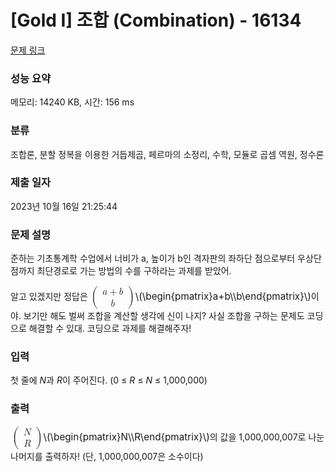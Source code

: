 # [Gold I] 조합 (Combination) - 16134 

[문제 링크](https://www.acmicpc.net/problem/16134) 

### 성능 요약

메모리: 14240 KB, 시간: 156 ms

### 분류

조합론, 분할 정복을 이용한 거듭제곱, 페르마의 소정리, 수학, 모듈로 곱셈 역원, 정수론

### 제출 일자

2023년 10월 16일 21:25:44

### 문제 설명

<p>준하는 기초통계학 수업에서 너비가 a, 높이가 ​​​​​b인 격자판의 좌하단 점으로부터 우상단 점까지 최단경로로 가는 방법의 수를 구하라는 과제를 받았어. </p>

<p>알고 있겠지만 정답은  <mjx-container class="MathJax" jax="CHTML" style="font-size: 109%; position: relative;"><mjx-math class="MJX-TEX" aria-hidden="true"><mjx-mrow><mjx-mo class="mjx-s3"><mjx-c class="mjx-c28 TEX-S3"></mjx-c></mjx-mo><mjx-mtable style="min-width: 2.18em;"><mjx-table><mjx-itable><mjx-mtr><mjx-mtd style="padding-bottom: 0.2em;"><mjx-mi class="mjx-i"><mjx-c class="mjx-c1D44E TEX-I"></mjx-c></mjx-mi><mjx-mo class="mjx-n" space="3"><mjx-c class="mjx-c2B"></mjx-c></mjx-mo><mjx-mi class="mjx-i" space="3"><mjx-c class="mjx-c1D44F TEX-I"></mjx-c></mjx-mi><mjx-tstrut></mjx-tstrut></mjx-mtd></mjx-mtr><mjx-mtr><mjx-mtd style="padding-top: 0.2em;"><mjx-mi class="mjx-i"><mjx-c class="mjx-c1D44F TEX-I"></mjx-c></mjx-mi><mjx-tstrut></mjx-tstrut></mjx-mtd></mjx-mtr></mjx-itable></mjx-table></mjx-mtable><mjx-mo class="mjx-s3"><mjx-c class="mjx-c29 TEX-S3"></mjx-c></mjx-mo></mjx-mrow></mjx-math><mjx-assistive-mml unselectable="on" display="inline"><math xmlns="http://www.w3.org/1998/Math/MathML"><mrow data-mjx-texclass="INNER"><mo data-mjx-texclass="OPEN">(</mo><mtable columnspacing="1em" rowspacing="4pt"><mtr><mtd><mi>a</mi><mo>+</mo><mi>b</mi></mtd></mtr><mtr><mtd><mi>b</mi></mtd></mtr></mtable><mo data-mjx-texclass="CLOSE">)</mo></mrow></math></mjx-assistive-mml><span aria-hidden="true" class="no-mathjax mjx-copytext">\(\begin{pmatrix}a+b\\b\end{pmatrix}\)</span></mjx-container>이야. 보기만 해도 벌써 조합을 계산할 생각에 신이 나지? 사실 조합을 구하는 문제도 코딩으로 해결할 수 있대. 코딩으로 과제를 해결해주자!</p>

### 입력 

 <p class="0" style="text-align:left">첫 줄에 <em>N</em>과 <em>R</em>이 주어진다. (0 ≤ <em>R</em> ≤ <i>N</i> ≤ 1,000,000)</p>

### 출력 

 <p class="0" style="text-align:left"><mjx-container class="MathJax" jax="CHTML" style="font-size: 109%; position: relative;"> <mjx-math class="MJX-TEX" aria-hidden="true"><mjx-mrow><mjx-mo class="mjx-s3"><mjx-c class="mjx-c28 TEX-S3"></mjx-c></mjx-mo><mjx-mtable style="min-width: 0.888em;"><mjx-table><mjx-itable><mjx-mtr><mjx-mtd style="padding-bottom: 0.2em;"><mjx-mi class="mjx-i"><mjx-c class="mjx-c1D441 TEX-I"></mjx-c></mjx-mi><mjx-tstrut></mjx-tstrut></mjx-mtd></mjx-mtr><mjx-mtr><mjx-mtd style="padding-top: 0.2em;"><mjx-mi class="mjx-i"><mjx-c class="mjx-c1D445 TEX-I"></mjx-c></mjx-mi><mjx-tstrut></mjx-tstrut></mjx-mtd></mjx-mtr></mjx-itable></mjx-table></mjx-mtable><mjx-mo class="mjx-s3"><mjx-c class="mjx-c29 TEX-S3"></mjx-c></mjx-mo></mjx-mrow></mjx-math><mjx-assistive-mml unselectable="on" display="inline"><math xmlns="http://www.w3.org/1998/Math/MathML"><mrow data-mjx-texclass="INNER"><mo data-mjx-texclass="OPEN">(</mo><mtable columnspacing="1em" rowspacing="4pt"><mtr><mtd><mi>N</mi></mtd></mtr><mtr><mtd><mi>R</mi></mtd></mtr></mtable><mo data-mjx-texclass="CLOSE">)</mo></mrow></math></mjx-assistive-mml><span aria-hidden="true" class="no-mathjax mjx-copytext">\(\begin{pmatrix}N\\R\end{pmatrix}\)</span></mjx-container>의 값을 1,000,000,007로 나눈 나머지를 출력하자! (단, 1,000,000,007은 소수이다)</p>

